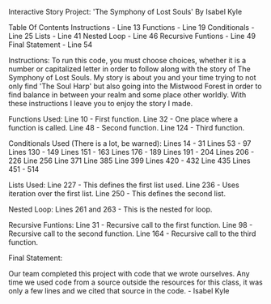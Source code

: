 Interactive Story Project: 'The Symphony of Lost Souls'
By Isabel Kyle

Table Of Contents
Instructions - Line 13
Functions - Line 19
Conditionals - Line 25
Lists - Line 41
Nested Loop - Line 46
Recursive Funtions - Line 49
Final Statement - Line 54

Instructions:
To run this code, you must choose choices, whether it is a number or capitalized letter in order to follow along
with the story of The Symphony of Lost Souls. My story is about you and your time trying to not only find 
'The Soul Harp' but also going into the Mistwood Forest in order to find balance in between your realm and some place other worldly.
With these instructions I leave you to enjoy the story I made.

Functions Used:
Line 10 - First function.
Line 32 - One place where a function is called.
Line 48 - Second function.
Line 124 - Third function.

Conditionals Used (There is a lot, be warned):
Lines 14 - 31
Lines 53 - 97
Lines 130 - 149
Lines 151 - 163
Lines 176 - 189
Lines 191 - 204
Lines 206 - 226
Line 256
Line 371
Line 385
Line 399
Lines 420 - 432
Line 435
Lines 451 - 514

Lists Used:
Line 227 - This defines the first list used.
Line 236 - Uses iteration over the first list.
Line 250 - This defines the second list.

Nested Loop:
Lines 261 and 263 - This is the nested for loop.

Recursive Funtions:
Line 31 - Recursive call to the first function.
Line 98 - Recursive call to the second function.
Line 164 - Recursive call to the third function.

Final Statement:

Our team completed this project with code that we wrote ourselves. 
Any time we used code from a source outside the resources for this class, it was only a few lines and we cited 
that source in the code. - Isabel Kyle 
